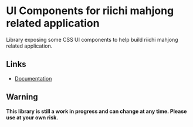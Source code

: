 # UI Components for riichi mahjong related application

Library exposing some CSS UI components to help build riichi mahjong related application.

## Links
- [Documentation](https://riichi-ui-css.phil.moe)

## Warning
**This library is still a work in progress and can change at any time. Please use at your own risk.**
